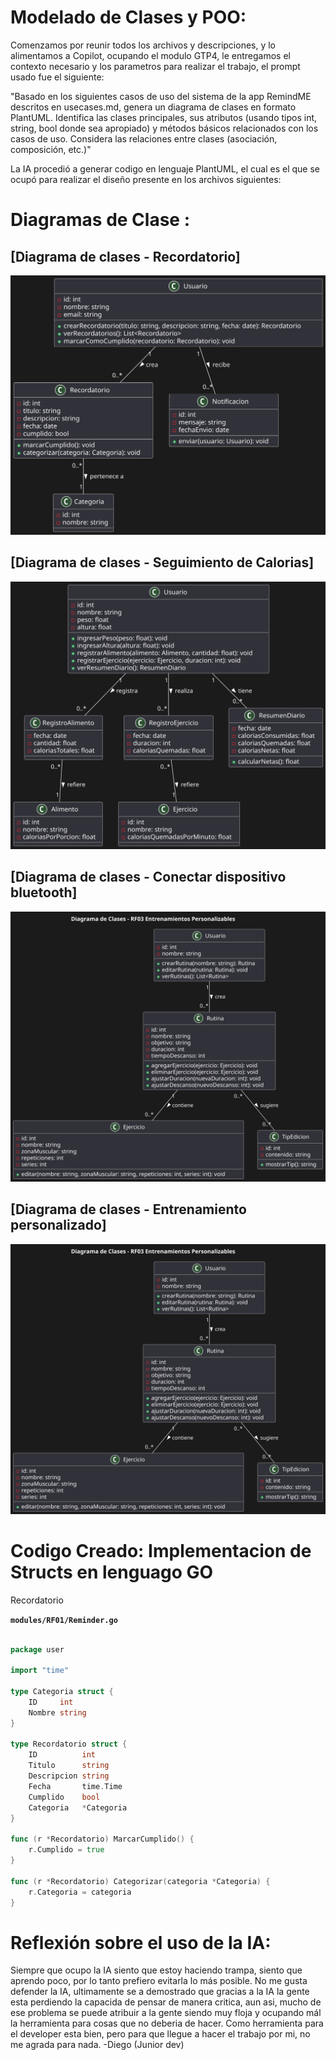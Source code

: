# Modelado de Clases y POO:

Comenzamos por reunir todos los archivos y descripciones, y lo alimentamos a Copilot, ocupando el modulo GTP4, le entregamos el contexto necesario y los parametros para realizar el trabajo, el prompt usado fue el siguiente:

"Basado en los siguientes casos de uso del sistema de la app RemindME descritos en usecases.md, genera un diagrama de clases en formato PlantUML. Identifica las clases principales, sus atributos (usando tipos int, string, bool donde sea apropiado) y métodos básicos relacionados con los casos de uso. Considera las relaciones entre clases (asociación, composición, etc.)"

La IA procedió a generar codigo en lenguaje PlantUML, el cual es el que se ocupó para realizar el diseño presente en los archivos siguientes:

# Diagramas de Clase :

## [Diagrama de clases - Recordatorio]


![Image](/Docs/analysis/diagrams/class/ClassDiagram_Reminder.svg)


## [Diagrama de clases - Seguimiento de Calorias]

![Image](/Docs/analysis/diagrams/class/ClassDiagram_SeguimientoCalorias.svg)



## [Diagrama de clases - Conectar dispositivo bluetooth]

![Image](/Docs/analysis/diagrams/class/ClassDiagram_Sincronizacion.svg)

## [Diagrama de clases - Entrenamiento personalizado]

![Image](/Docs/analysis/diagrams/class/ClassDiagram_EntrenamientoPersonalizable.svg)

# Codigo Creado: Implementacion de Structs en lenguago GO

Recordatorio

**`modules/RF01/Reminder.go`**
```go

package user 

import "time"

type Categoria struct {
	ID     int
	Nombre string
}

type Recordatorio struct {
	ID          int
	Titulo      string
	Descripcion string
	Fecha       time.Time
	Cumplido    bool
	Categoria   *Categoria
}

func (r *Recordatorio) MarcarCumplido() {
	r.Cumplido = true
}

func (r *Recordatorio) Categorizar(categoria *Categoria) {
	r.Categoria = categoria
}
```

# Reflexión sobre el uso de la IA:

Siempre que ocupo la IA siento que estoy haciendo trampa, siento que aprendo poco, por lo tanto prefiero evitarla lo más posible. No me gusta defender la IA, ultimamente se a demostrado que gracias a la IA la gente esta perdiendo la capacida de pensar de manera critica, aun asi, mucho de ese problema se puede atribuir a la gente siendo muy floja y ocupando mál la herramienta para cosas que no deberia de hacer. Como herramienta para el developer esta bien, pero para que llegue a hacer el trabajo por mi, no me agrada para nada. -Diego (Junior dev)



